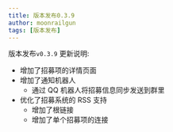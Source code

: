 ```yaml
---
title: 版本发布0.3.9
author: moonrailgun
tags: [版本发布]
---
```


版本发布`v0.3.9` 更新说明:

- 增加了招募项的详情页面
- 增加了通知机器人
  - 通过 QQ 机器人将招募信息同步发送到群里
- 优化了招募系统的 RSS 支持
  - 增加了根链接
  - 增加了单个招募项的连接
